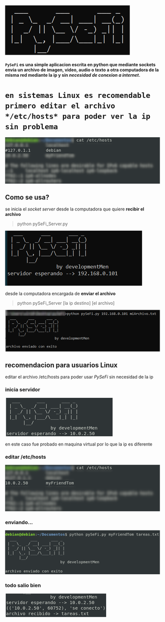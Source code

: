 ![PySeFi](img/pySefiBanner.png)

#### `PySeFi` es una simple aplicacion escrita en python que mediante sockets envia un archivo de **imagen, video, audio o texto** a otra computadora de la misma red mediante la ip y sin *necesidad de conexion a internet*.

# `en sistemas Linux es recomendable primero editar el archivo */etc/hosts* para poder ver la ip sin problema`
![edit hosts file](img/editHosts.png)

## Como se usa?
se inicia el *socket server* desde la computadora que quiere **recibir el archivo**
> python pySeFi_Server.py

![inica el servidor](img/serverWin.png)

desde la computadora encargada de **enviar el archivo**
> python pySeFi_Server [la ip destino] [el archivo]

![servidor windows](img/EnviadoWin.png)

## recomendacion para usuarios **Linux**
editar el archivo /etc/hosts para poder usar *PySeFi* sin necesidad de la ip

### inicia servidor
![serverLin](img/serverLin.png)

en este caso fue probado en maquina virtual por lo que la ip es diferente

### editar /etc/hosts
![editar fichero hosts](img/myFriendTom.png)

### enviando...
![enviando](img/Enviado.png)

### todo salio bien
![final](img/archivoRecibido.png)